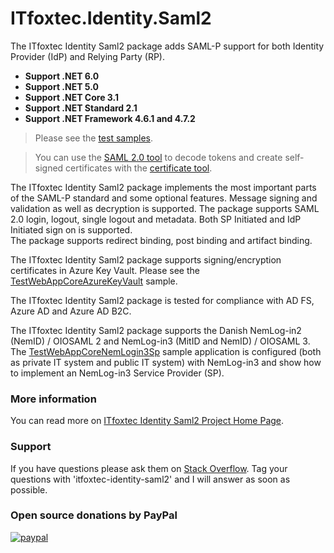 # ITfoxtec.Identity.Saml2

The ITfoxtec Identity Saml2 package adds SAML-P support for both Identity Provider (IdP) and Relying Party (RP).

* **Support .NET 6.0**
* **Support .NET 5.0**
* **Support .NET Core 3.1**
* **Support .NET Standard 2.1**
* **Support .NET Framework 4.6.1 and 4.7.2**

> Please see the [test samples](https://github.com/ITfoxtec/ITfoxtec.Identity.Saml2/tree/master/test).

> You can use the [SAML 2.0 tool](https://www.foxids.com/tools/Saml) to decode tokens and create self-signed certificates with the [certificate tool](https://www.foxids.com/tools/Certificate).

The ITfoxtec Identity Saml2 package implements the most important parts of the SAML-P standard and some optional features. 
Message signing and validation as well as decryption is supported. The package supports SAML 2.0 login, logout, single 
logout and metadata. Both SP Initiated and IdP Initiated sign on is supported.  
The package supports redirect binding, post binding and artifact binding.

The ITfoxtec Identity Saml2 package supports signing/encryption certificates in Azure Key Vault. 
Please see the [TestWebAppCoreAzureKeyVault](https://github.com/ITfoxtec/ITfoxtec.Identity.Saml2/tree/master/test/TestWebAppCoreAzureKeyVault) sample. 

The ITfoxtec Identity Saml2 package is tested for compliance with AD FS, Azure AD and Azure AD B2C. 

The ITfoxtec Identity Saml2 package supports the Danish NemLog-in2 (NemID) / OIOSAML 2 and NemLog-in3 (MitID and NemID) / OIOSAML 3.
The [TestWebAppCoreNemLogin3Sp](https://github.com/ITfoxtec/ITfoxtec.Identity.Saml2/tree/master/test/TestWebAppCoreNemLogin3Sp) sample application is configured (both as private IT system and public IT system) with NemLog-in3 and show how to implement an NemLog-in3 Service Provider (SP).

### More information
You can read more on <a href="https://itfoxtec.com/identitysaml2">ITfoxtec Identity Saml2 Project Home Page</a>.

### Support
If you have questions please ask them on <a href="https://stackoverflow.com/questions/tagged/itfoxtec-identity-saml2">Stack Overflow</a>. Tag your questions with 'itfoxtec-identity-saml2' and I will answer as soon as possible.

### Open source donations by PayPal 
[![paypal](https://www.paypalobjects.com/en_US/i/btn/btn_donate_LG.gif)](https://www.paypal.com/donate/?hosted_button_id=QVQN5ZNP2RK4Y)
